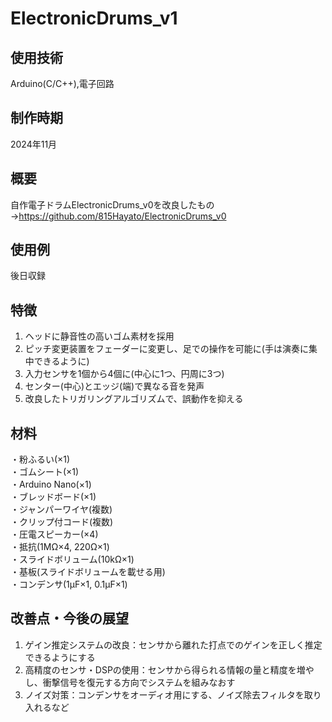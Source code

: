 # ElectronicDrums_v1

## 使用技術
Arduino(C/C++),電子回路

## 制作時期
2024年11月

## 概要
自作電子ドラムElectronicDrums_v0を改良したもの  
→https://github.com/815Hayato/ElectronicDrums_v0  

## 使用例
後日収録

## 特徴
1. ヘッドに静音性の高いゴム素材を採用
2. ピッチ変更装置をフェーダーに変更し、足での操作を可能に(手は演奏に集中できるように)
3. 入力センサを1個から4個に(中心に1つ、円周に3つ)
4. センター(中心)とエッジ(端)で異なる音を発声
5. 改良したトリガリングアルゴリズムで、誤動作を抑える

## 材料
・粉ふるい(×1)  
・ゴムシート(×1)  
・Arduino Nano(×1)  
・ブレッドボード(×1)  
・ジャンパーワイヤ(複数)  
・クリップ付コード(複数)  
・圧電スピーカー(×4)  
・抵抗(1MΩ×4, 220Ω×1)  
・スライドボリューム(10kΩ×1)  
・基板(スライドボリュームを載せる用)  
・コンデンサ(1μF×1, 0.1μF×1)  

## 改善点・今後の展望
1. ゲイン推定システムの改良：センサから離れた打点でのゲインを正しく推定できるようにする
2. 高精度のセンサ・DSPの使用：センサから得られる情報の量と精度を増やし、衝撃信号を復元する方向でシステムを組みなおす
3. ノイズ対策：コンデンサをオーディオ用にする、ノイズ除去フィルタを取り入れるなど
 
